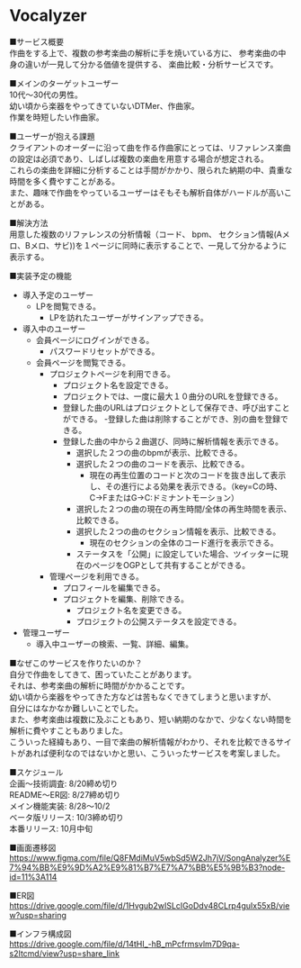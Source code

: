 # Vocalyzer

■サービス概要  
作曲をする上で、複数の参考楽曲の解析に手を焼いている方に、
参考楽曲の中身の違いが一見して分かる価値を提供する、
楽曲比較・分析サービスです。

■メインのターゲットユーザー  
10代〜30代の男性。  
幼い頃から楽器をやってきていないDTMer、作曲家。  
作業を時短したい作曲家。

■ユーザーが抱える課題  
クライアントのオーダーに沿って曲を作る作曲家にとっては、リファレンス楽曲の設定は必須であり、しばしば複数の楽曲を用意する場合が想定される。  
これらの楽曲を詳細に分析することは手間がかかり、限られた納期の中、貴重な時間を多く費やすことがある。  
また、趣味で作曲をやっているユーザーはそもそも解析自体がハードルが高いことがある。

■解決方法  
用意した複数のリファレンスの分析情報（コード、 bpm、 セクション情報(Aメロ、Bメロ、サビ))を１ページに同時に表示することで、一見して分かるように表示する。

■実装予定の機能
- 導入予定のユーザー
	- LPを閲覧できる。
		- LPを訪れたユーザーがサインアップできる。
- 導入中のユーザー
	- 会員ページにログインができる。
		- パスワードリセットができる。
	- 会員ページを閲覧できる。
		- プロジェクトページを利用できる。
			- プロジェクト名を設定できる。
			- プロジェクトでは、一度に最大１０曲分のURLを登録できる。
			- 登録した曲のURLはプロジェクトとして保存でき、呼び出すことができる。
			-登録した曲は削除することができ、別の曲を登録できる。
			- 登録した曲の中から２曲選び、同時に解析情報を表示できる。
				- 選択した２つの曲のbpmが表示、比較できる。
				- 選択した２つの曲のコードを表示、比較できる。
					- 現在の再生位置のコードと次のコードを抜き出して表示し、その進行による効果を表示できる。（key=Cの時、C→FまたはG→C:ドミナントモーション）
				- 選択した２つの曲の現在の再生時間/全体の再生時間を表示、比較できる。
				- 選択した２つの曲のセクション情報を表示、比較できる。
					- 現在のセクションの全体のコード進行を表示できる。
				- ステータスを「公開」に設定していた場合、ツイッターに現在のページをOGPとして共有することができる。
		- 管理ページを利用できる。
			- プロフィールを編集できる。
			- プロジェクトを編集、削除できる。
				- プロジェクト名を変更できる。
				- プロジェクトの公開ステータスを設定できる。
- 管理ユーザー
	- 導入中ユーザーの検索、一覧、詳細、編集。

■なぜこのサービスを作りたいのか？  
自分で作曲をしてきて、困っていたことがあります。  
それは、参考楽曲の解析に時間がかかることです。  
幼い頃から楽器をやってきた方などは苦もなくできてしまうと思いますが、  
自分にはなかなか難しいことでした。  
また、参考楽曲は複数に及ぶこともあり、短い納期のなかで、少なくない時間を解析に費やすこともありました。  
こういった経緯もあり、一目で楽曲の解析情報がわかり、それを比較できるサイトがあれば便利なのではないかと思い、こういったサービスを考案しました。

■スケジュール  
企画〜技術調査: 8/20締め切り  
README〜ER図: 8/27締め切り  
メイン機能実装: 8/28〜10/2  
ベータ版リリース: 10/3締め切り  
本番リリース: 10月中旬  

■画面遷移図  
https://www.figma.com/file/Q8FMdiMuV5wbSd5W2Jh7jV/SongAnalyzer%E7%94%BB%E9%9D%A2%E9%81%B7%E7%A7%BB%E5%9B%B3?node-id=11%3A114

■ER図  
https://drive.google.com/file/d/1Hvgub2wISLcIGoDdv48CLrp4guIx55xB/view?usp=sharing

■インフラ構成図  
https://drive.google.com/file/d/14tHI_-hB_mPcfrmsvlm7D9qa-s2Itcmd/view?usp=share_link
